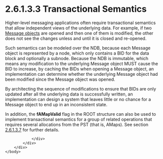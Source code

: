 <html dir="LTR" xmlns:mshelp="http://msdn.microsoft.com/mshelp" xmlns:ddue="http://ddue.schemas.microsoft.com/authoring/2003/5" xmlns:xlink="http://www.w3.org/1999/xlink" xmlns:tool="http://www.microsoft.com/tooltip">
    <head>
        <meta http-equiv="Content-Type" content="text/html; CHARSET=utf-8"></meta>
        <meta name="save" content="history"></meta>
        <title>2.6.1.3.3 Transactional Semantics</title>
        <xml>
            <mshelp:toctitle title="2.6.1.3.3 Transactional Semantics"></mshelp:toctitle>
            <mshelp:rltitle title="[MS-PST]: Transactional Semantics"></mshelp:rltitle>
            <mshelp:keyword index="A" term="bc5a92df-7fc1-4dc2-9c7c-5677237dd73a"></mshelp:keyword>
            <mshelp:attr name="DCSext.ContentType" value="open specification"></mshelp:attr>
            <mshelp:attr name="AssetID" value="bc5a92df-7fc1-4dc2-9c7c-5677237dd73a"></mshelp:attr>
            <mshelp:attr name="TopicType" value="kbRef"></mshelp:attr>
            <mshelp:attr name="DCSext.Title" value="[MS-PST]: Transactional Semantics" />
        </xml>
    </head>
    <body>
        <div id="header">
            <h1 class="heading">2.6.1.3.3 Transactional Semantics</h1>
        </div>
        <div id="mainSection">
            <div id="mainBody">
                <div id="allHistory" class="saveHistory"></div>
                <div id="sectionSection0" class="section" name="collapseableSection">
                    

<p>Higher-level messaging applications often require
transactional semantics that allow independent views of the underlying data.
For example, if two <a href="08220cc9-69b1-4072-a2e7-2a0ff201d505.htm#gt_b6c15d0c-d992-421d-ba96-99d3b63894cf">Message
objects</a> are opened and then one of them is modified, the other does not see
the changes unless and until it is closed and re-opened.</p>

<p>Such semantics can be modeled over the NDB, because each
Message object is represented by a node, which only contains a BID for the data
block and optionally a subnode. Because the NDB is immutable, which means any
modification to the underlying Message object MUST cause the BID to increase,
by caching the BIDs when opening a Message object, an implementation can
determine whether the underlying Message object had been modified since the
Message object was opened.</p>

<p>By architecting the sequence of modifications to ensure that
BIDs are only updated after all the underlying data is successfully written, an
implementation can design a system that leaves little or no chance for a
Message object to end up in an inconsistent state.</p>

<p>In addition, the <b>fAMapValid</b> flag in the ROOT
structure can also be used to implement transactional semantics for a group of
related operations that requires several allocations from the PST (that is,
AMaps). See section <a href="d9bcc1fd-c66a-41b3-b6d7-ed09d2a25ced.htm">2.6.1.3.7</a>
for further details.</p>


                </div>
            </div>
        </div>
    </body>
</html>